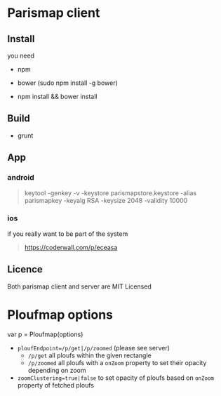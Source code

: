 # Parismap client

## Install

you need

* npm
* bower (sudo npm install -g bower)

* npm install && bower install

## Build

- grunt

## App
### android
> keytool -genkey -v -keystore parismapstore.keystore -alias parismapkey -keyalg RSA -keysize 2048 -validity 10000

### ios
if you really want to be part of the system
> https://coderwall.com/p/eceasa

## Licence
Both parismap client and server are MIT Licensed

# Ploufmap options

  var p = Ploufmap(options)

* `ploufEndpoint=/p/get|/p/zoomed` (please see server)
  * `/p/get` all ploufs within the given rectangle
  * `/p/zoomed` all ploufs with a `onZoom` property to set their opacity depending on zoom
* `zoomClustering=true|false` to set opacity of ploufs based on `onZoom` property of fetched ploufs

